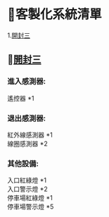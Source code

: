 # :file_folder:客製化系統清單
1.[開封三](#開封三)  

## :page_facing_up:[開封三](./開封三)  
### 進入感測器:  
遙控器 *1  
### 退出感測器:  
紅外線感測器 *1  
線圈感測器 *2  
### 其他設備:  
入口紅綠燈 *1  
入口警示燈 *2  
停車場紅綠燈 *1  
停車場警示燈 *5
